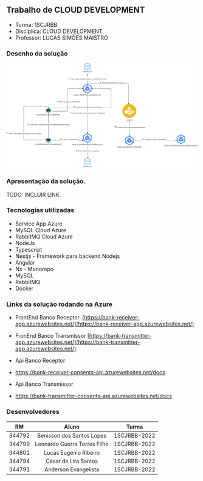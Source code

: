 ## Trabalho de CLOUD DEVELOPMENT

- Turma: 1SCJRBB
- Disciplica: CLOUD DEVELOPMENT
- Professor: LUCAS SIMÕES MAISTRO

### Desenho da solução
![Open Banking - Compartilhamento de Dados](./ms_fiap.drawio.png "Open Banking - Compartilhamento de Dados")

### Apresentação da solução. 
TODO: INCLUIR LINK.


### Tecnologias utilizadas
- Service App Azure
- MySQL Cloud Azure
- RabbitMQ Cloud Azure
- NodeJs
- Typescript
- Nestjs - Framework para backend Nodejs
- Angular
- Nx - Monorepo
- MySQL
- RabbitMQ
- Docker

### Links da solução rodando na Azure

- FrontEnd Banco Receptor.
[https://bank-receiver-app.azurewebsites.net/](https://bank-receiver-app.azurewebsites.net/)

- FronEnd Banco Transmissor
[https://bank-transmitter-app.azurewebsites.net/](https://bank-transmitter-app.azurewebsites.net/)

- Api Banco Receptor
- https://bank-receiver-consents-api.azurewebsites.net/docs

- Api Banco Transmissor
- https://bank-transmitter-consents-api.azurewebsites.net/docs

### Desenvolvedores

| RM  | Aluno | Turma |
| ------------- |:-------------:| --------- | 
| 344792      | Benisson dos Santos Lopes     | 1SCJRBB-2022 |
| 344799      | Leonardo Guerra Torres Filho     | 1SCJRBB-2022 |
| 344801      | Lucas Eugenio Ribeiro     | 1SCJRBB-2022 |
| 344794      | César de Lira Santos     | 1SCJRBB-2022 |
| 344791      | Anderson Evangelista     | 1SCJRBB-2022 |
